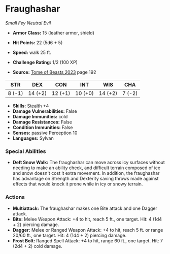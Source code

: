 # Fraughashar

*Small* *Fey* *Neutral Evil*

- **Armor Class:** 15 (leather armor, shield)
- **Hit Points:** 22 (5d6 + 5)
- **Speed:** walk 25 ft.

- **Challenge Rating:** 1/2 (100 XP)
- **Source:** [Tome of Beasts 2023](https://koboldpress.com/kpstore/product/tome-of-beasts-1-2023-edition/) page 192

| STR | DEX | CON | INT | WIS | CHA |
| --- | --- | --- | --- | --- | --- |
| 8 (-1) | 14 (+2) | 12 (+1) | 10 (+0) | 14 (+2) | 7 (-2) |

- **Skills:** Stealth +4
- **Damage Vulnerabilities:** False
- **Damage Immunities:** cold
- **Damage Resistances:** False
- **Condition Immunities:** False
- **Senses:** passive Perception 10
- **Languages:** Sylvan

### Special Abilities

- **Deft Snow Walk:** The fraughashar can move across icy surfaces without needing to make an ability check, and difficult terrain composed of ice and snow doesn't cost it extra movement. In addition, the fraughashar has advantage on Strength and Dexterity saving throws made against effects that would knock it prone while in icy or snowy terrain.

### Actions

- **Multiattack:** The fraughashar makes one Bite attack and one Dagger attack.
- **Bite:** Melee Weapon Attack: +4 to hit, reach 5 ft., one target. Hit: 4 (1d4 + 2) piercing damage.
- **Dagger:** Melee or Ranged Weapon Attack: +4 to hit, reach 5 ft. or range 20/60 ft., one target. Hit: 4 (1d4 + 2) piercing damage.
- **Frost Bolt:** Ranged Spell Attack: +4 to hit, range 60 ft., one target. Hit: 7 (2d4 + 2) cold damage.
